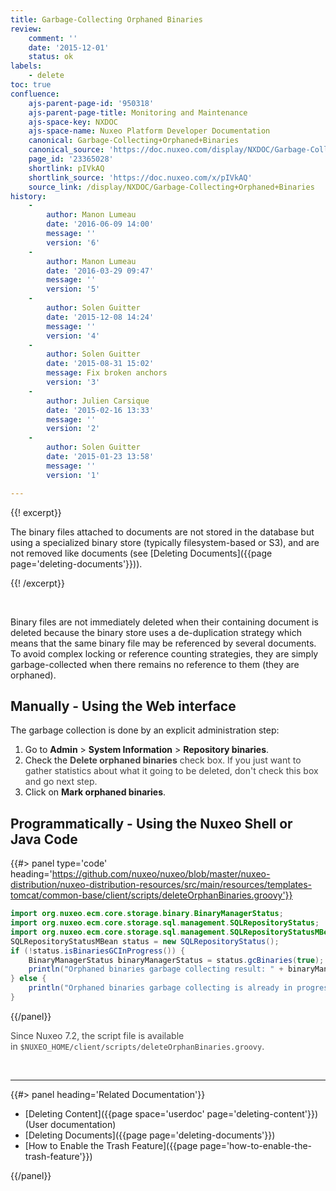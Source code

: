 ```yaml
---
title: Garbage-Collecting Orphaned Binaries
review:
    comment: ''
    date: '2015-12-01'
    status: ok
labels:
    - delete
toc: true
confluence:
    ajs-parent-page-id: '950318'
    ajs-parent-page-title: Monitoring and Maintenance
    ajs-space-key: NXDOC
    ajs-space-name: Nuxeo Platform Developer Documentation
    canonical: Garbage-Collecting+Orphaned+Binaries
    canonical_source: 'https://doc.nuxeo.com/display/NXDOC/Garbage-Collecting+Orphaned+Binaries'
    page_id: '23365028'
    shortlink: pIVkAQ
    shortlink_source: 'https://doc.nuxeo.com/x/pIVkAQ'
    source_link: /display/NXDOC/Garbage-Collecting+Orphaned+Binaries
history:
    - 
        author: Manon Lumeau
        date: '2016-06-09 14:00'
        message: ''
        version: '6'
    - 
        author: Manon Lumeau
        date: '2016-03-29 09:47'
        message: ''
        version: '5'
    - 
        author: Solen Guitter
        date: '2015-12-08 14:24'
        message: ''
        version: '4'
    - 
        author: Solen Guitter
        date: '2015-08-31 15:02'
        message: Fix broken anchors
        version: '3'
    - 
        author: Julien Carsique
        date: '2015-02-16 13:33'
        message: ''
        version: '2'
    - 
        author: Solen Guitter
        date: '2015-01-23 13:58'
        message: ''
        version: '1'

---
```

{{! excerpt}}

The binary files attached to documents are not stored in the database but using a specialized binary store (typically filesystem-based or S3), and are not removed like documents (see [Deleting Documents]({{page page='deleting-documents'}})).

{{! /excerpt}}

&nbsp;

Binary files are not immediately deleted when their containing document is deleted because the binary store uses a de-duplication strategy which means that the same binary file may be referenced by several documents. To avoid complex locking or reference counting strategies, they are simply garbage-collected when there remains no reference to them (they are orphaned).

## Manually - Using the Web interface

The garbage collection is done by an explicit administration step:

1.  Go to **Admin** > **System Information** > **Repository binaries**.
2.  Check the <span style="color: rgb(68,68,68);">**Delete orphaned binaries** check box. If you just want to gather statistics about what it going to be deleted, don't check this box and go next step.
    </span>
3.  Click on **Mark orphaned binaries**.

## Programmatically - Using the Nuxeo Shell or Java Code

{{#> panel type='code' heading='https://github.com/nuxeo/nuxeo/blob/master/nuxeo-distribution/nuxeo-distribution-resources/src/main/resources/templates-tomcat/common-base/client/scripts/deleteOrphanBinaries.groovy'}}

```java
import org.nuxeo.ecm.core.storage.binary.BinaryManagerStatus;
import org.nuxeo.ecm.core.storage.sql.management.SQLRepositoryStatus;
import org.nuxeo.ecm.core.storage.sql.management.SQLRepositoryStatusMBean;
SQLRepositoryStatusMBean status = new SQLRepositoryStatus();
if (!status.isBinariesGCInProgress()) {
    BinaryManagerStatus binaryManagerStatus = status.gcBinaries(true);
    println("Orphaned binaries garbage collecting result: " + binaryManagerStatus);
} else {
    println("Orphaned binaries garbage collecting is already in progress.");
}
```

{{/panel}}

<span style="color: rgb(68,68,68);">Since Nuxeo 7.2, the script file is available in&nbsp;`$NUXEO_HOME/client/scripts/deleteOrphanBinaries.groovy`.
</span>

&nbsp;

* * *

<div class="row" data-equalizer data-equalize-on="medium"><div class="column medium-6">{{#> panel heading='Related Documentation'}}

*   [Deleting Content]({{page space='userdoc' page='deleting-content'}}) (User documentation)
*   [Deleting Documents]({{page page='deleting-documents'}})
*   [How to Enable the Trash Feature]({{page page='how-to-enable-the-trash-feature'}})

{{/panel}}</div><div class="column medium-6">

&nbsp;

&nbsp;

</div></div>